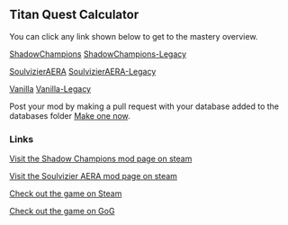 ## Titan Quest Calculator

You can click any link shown below to get to the mastery overview.

[ShadowChampions](https://bytesquire.github.io/TitanQuestCalculator/mods/ShadowChampions/)	[ShadowChampions-Legacy](https://bytesquire.github.io/TitanQuestCalculator/mods/ShadowChampions/ShadowChampions.html)
 
[SoulvizierAERA](https://bytesquire.github.io/TitanQuestCalculator/mods/SoulvizierAERA/)	[SoulvizierAERA-Legacy](https://bytesquire.github.io/TitanQuestCalculator/mods/SoulvizierAERA/SoulvizierAERA.html)
 
[Vanilla](https://bytesquire.github.io/TitanQuestCalculator/mods/Vanilla/)	[Vanilla-Legacy](https://bytesquire.github.io/TitanQuestCalculator/mods/Vanilla/Vanilla.html)
 


Post your mod by making a pull request with your database added to the databases folder [Make one now](https://github.com/ByteSquire/TitanQuestCalculator/blob/gh-pages/CONTRIBUTING.md).

### Links
[Visit the Shadow Champions mod page on steam](https://steamcommunity.com/sharedfiles/filedetails/?id=1949340853)
 
[Visit the Soulvizier AERA mod page on steam](https://steamcommunity.com/sharedfiles/filedetails/?id=2076433374)
 
[Check out the game on Steam](https://store.steampowered.com/app/475150/Titan_Quest_Anniversary_Edition/)
 
[Check out the game on GoG](https://www.gog.com/game/titan_quest_anniversary_edition)
 
